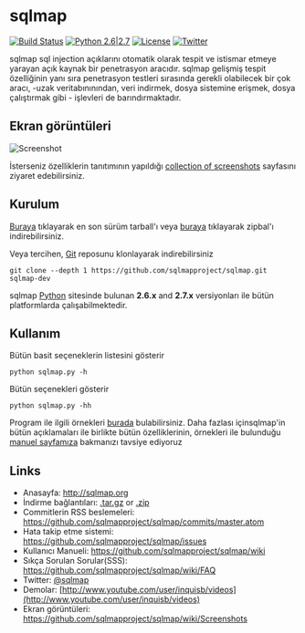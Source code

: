 # sqlmap

[![Build Status](https://api.travis-ci.org/sqlmapproject/sqlmap.svg?branch=master)](https://api.travis-ci.org/sqlmapproject/sqlmap) [![Python 2.6|2.7](https://img.shields.io/badge/python-2.6|2.7-yellow.svg)](https://www.python.org/) [![License](https://img.shields.io/badge/license-GPLv2-red.svg)](https://raw.githubusercontent.com/sqlmapproject/sqlmap/master/LICENSE) [![Twitter](https://img.shields.io/badge/twitter-@sqlmap-blue.svg)](https://twitter.com/sqlmap)

sqlmap sql injection açıklarını otomatik olarak tespit ve istismar etmeye yarayan açık kaynak bir penetrasyon aracıdır. sqlmap gelişmiş tespit özelliğinin yanı sıra penetrasyon testleri sırasında gerekli olabilecek bir çok aracı, -uzak veritabınınından, veri indirmek, dosya sistemine erişmek, dosya çalıştırmak gibi - işlevleri de barındırmaktadır.


Ekran görüntüleri
----

![Screenshot](https://raw.github.com/wiki/sqlmapproject/sqlmap/images/sqlmap_screenshot.png)


İsterseniz özelliklerin tanıtımının yapıldığı [collection of screenshots](https://github.com/sqlmapproject/sqlmap/wiki/Screenshots) sayfasını ziyaret edebilirsiniz.


Kurulum
----

[Buraya](https://github.com/sqlmapproject/sqlmap/tarball/master) tıklayarak en son sürüm tarball'ı veya [buraya](https://github.com/sqlmapproject/sqlmap/zipball/master) tıklayarak zipbal'ı indirebilirsiniz.

Veya tercihen, [Git](https://github.com/sqlmapproject/sqlmap) reposunu klonlayarak indirebilirsiniz

    git clone --depth 1 https://github.com/sqlmapproject/sqlmap.git sqlmap-dev

sqlmap [Python](http://www.python.org/download/) sitesinde bulunan **2.6.x** and **2.7.x** versiyonları ile bütün platformlarda çalışabilmektedir.

Kullanım
----


Bütün basit seçeneklerin listesini gösterir

    python sqlmap.py -h

Bütün seçenekleri gösterir

    python sqlmap.py -hh

Program ile ilgili örnekleri [burada](https://asciinema.org/a/46601) bulabilirsiniz. Daha fazlası içinsqlmap'in bütün açıklamaları ile birlikte bütün özelliklerinin, örnekleri ile bulunduğu  [manuel sayfamıza](https://github.com/sqlmapproject/sqlmap/wiki/Usage) bakmanızı tavsiye ediyoruz

Links
----

* Anasayfa: http://sqlmap.org
* İndirme bağlantıları: [.tar.gz](https://github.com/sqlmapproject/sqlmap/tarball/master) or [.zip](https://github.com/sqlmapproject/sqlmap/zipball/master)
* Commitlerin RSS beslemeleri: https://github.com/sqlmapproject/sqlmap/commits/master.atom
* Hata takip etme sistemi: https://github.com/sqlmapproject/sqlmap/issues
* Kullanıcı Manueli: https://github.com/sqlmapproject/sqlmap/wiki
* Sıkça Sorulan Sorular(SSS): https://github.com/sqlmapproject/sqlmap/wiki/FAQ
* Twitter: [@sqlmap](https://twitter.com/sqlmap)
* Demolar: [http://www.youtube.com/user/inquisb/videos](http://www.youtube.com/user/inquisb/videos)
* Ekran görüntüleri: https://github.com/sqlmapproject/sqlmap/wiki/Screenshots
